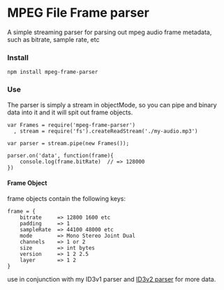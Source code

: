 MPEG File Frame parser
=====================================

A simple streaming parser for parsing out mpeg audio frame metadata, such as bitrate, sample rate, etc

### Install

    npm install mpeg-frame-parser


### Use
The parser is simply a stream in objectMode, so you can pipe and binary data into it and it will spit out frame objects.

    var Frames = require('mpeg-frame-parser')
      , stream = require('fs').createReadStream('./my-audio.mp3')

    var parser = stream.pipe(new Frames());

    parser.on('data', function(frame){
        console.log(frame.bitRate)  // => 128000
    })

#### Frame Object

frame objects contain the following keys:

    frame = {
        bitrate     => 12800 1600 etc
        padding     => 1
        sampleRate  => 44100 48000 etc
        mode        => Mono Stereo Joint Dual
        channels    => 1 or 2
        size        => int bytes
        version     => 1 2 2.5
        layer       => 1 2
    }
 use in conjunction with my ID3v1 parser and [ID3v2 parser](https://github.com/theporchrat/ID3v2-info-parser) for more data.